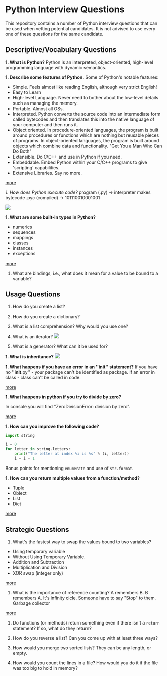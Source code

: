 # Python Interview Questions

This repository contains a number of Python interview questions that can be 
used when vetting potential candidates. It is not advised to use every one of 
these questions for the same candidate.

## Descriptive/Vocabulary Questions

**1. What is Python?**
Python is an interpreted, object-oriented, high-level programming language with dynamic semantics.

**1. Describe some features of Python.**
Some of Python's notable features:

- Simple. Feels almost like reading English, although very strict English!
- Easy to Learn
- High-level Language. Never need to bother about the low-level details such as managing the memory.
- Portable. Almost all OSs.
- Interpreted. Python converts the source code into an intermediate form called bytecodes and then translates this into the native language of your computer and then runs it.
- Object oriented. In procedure-oriented languages, the program is built around procedures or functions which are nothing but reusable pieces of programs. In object-oriented languages, the program is built around objects which combine data and functionality. "Get You a Man Who Can Do Both"
- Extensible. Do C\C++ and use in Python if you need. 
- Embeddable. Embed Python within your C/C++ programs to give 'scripting' capabilities.
- Extensive Libraries. Say no more.

<a href="https://www.ibiblio.org/g2swap/byteofpython/read/features-of-python.html">more</a>

*1. How does Python execute code?*
program (.py) -> interpreter makes bytecode .pyc (compiled) -> 101110010001001

<a href="https://www.safaribooksonline.com/library/view/head-first-programming/9780596806682/httpatomoreillycomsourceoreillyimages1754076.png.jpg"><img src="https://www.safaribooksonline.com/library/view/head-first-programming/9780596806682/httpatomoreillycomsourceoreillyimages1754076.png.jpg"></a>

**1. What are some built-in types in Python?**
- numerics
- sequences
- mappings
- classes
- instances
- exceptions

<a href="https://docs.python.org/3/library/stdtypes.html#built-in-types">more</a>

1. What are bindings, i.e., what does it mean for a value to be bound to a
   variable?

## Usage Questions

1. How do you create a list?

1. How do you create a dictionary?

1. What is a list comprehension? Why would you use one?

1. What is an iterator? 
<a href="http://anandology.com/python-practice-book/iterators.html"><img src="http://www.bogotobogo.com/python/images/python_iterators/iterable-vs-iterator.png
"></a>


1. What is a generator? What can it be used for?

**1. What is inheritance?**
<a href="http://www.trytoprogram.com/python-programming/python-inheritance/"><img src="http://www.trytoprogram.com/images/python-inheritance.jpg"></a>

**1. What happens if you have an error in an ''__init__'' statement?**
If you have no ''__init__.py'' - your package can't be identified as package.
If an error in class -  class can't be called in code.

<a href="https://docs.python.org/2/reference/datamodel.html#object.__init__">more</a>


**1. What happens in python if you try to divide by zero?**

In console you will find "ZeroDivisionError: division by zero".

<a href="https://stackoverflow.com/questions/22085864/python-divide-by-0-error">more</a>


**1. How can you improve the following code?**

   ```python
   import string

   i = 0
   for letter in string.letters:
       print("The letter at index %i is %s" % (i, letter))
       i = i + 1
   ```

   Bonus points for mentioning `enumerate` and use of `str.format`.

**1. How can you return multiple values from a function/method?**
- Tuple
- Oblect
- List
- Dict

<a href="https://stackoverflow.com/questions/354883/how-do-you-return-multiple-values-in-python">more</a>

## Strategic Questions

1. What's the fastest way to swap the values bound to two variables?
- Using temporary variable
- Without Using Temporary Variable. 
- Addition and Subtraction
- Multiplication and Division
- XOR swap (integer only)

<a href="https://www.programiz.com/python-programming/examples/swap-variables">more</a>

1. What is the importance of reference counting?
A remembers B. B remembers A. It's infinity cicle. Someone have to say "Stop" to them. Garbage collector

<a href="https://docs.python.org/2.0/ext/refcountsInPython.html">more</a>

1. Do functions (or methods) return something even if there isn't a `return`
   statement? If so, what do they return?

1. How do you reverse a list? Can you come up with at least three ways? 

1. How would you merge two sorted lists? They can be any length, or empty. 

1. How would you count the lines in a file? How would you do it if the file was too big to hold in memory?





